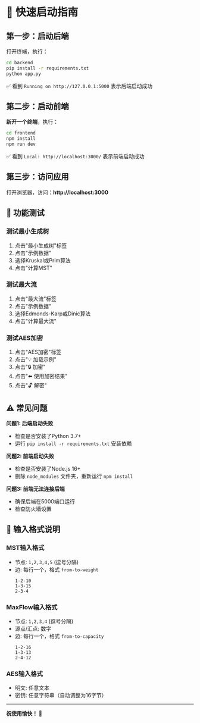# 🚀 快速启动指南

## 第一步：启动后端

打开终端，执行：

```bash
cd backend
pip install -r requirements.txt
python app.py
```

✅ 看到 `Running on http://127.0.0.1:5000` 表示后端启动成功

## 第二步：启动前端

**新开一个终端**，执行：

```bash
cd frontend
npm install
npm run dev
```

✅ 看到 `Local: http://localhost:3000/` 表示前端启动成功

## 第三步：访问应用

打开浏览器，访问：**http://localhost:3000**

## 🎯 功能测试

### 测试最小生成树
1. 点击"最小生成树"标签
2. 点击"示例数据"
3. 选择Kruskal或Prim算法
4. 点击"计算MST"

### 测试最大流
1. 点击"最大流"标签  
2. 点击"示例数据"
3. 选择Edmonds-Karp或Dinic算法
4. 点击"计算最大流"

### 测试AES加密
1. 点击"AES加密"标签
2. 点击"💡 加载示例"
3. 点击"🔒 加密"
4. 点击"⬅️ 使用加密结果"
5. 点击"🔓 解密"

## ⚠️ 常见问题

**问题1: 后端启动失败**
- 检查是否安装了Python 3.7+
- 运行 `pip install -r requirements.txt` 安装依赖

**问题2: 前端启动失败**
- 检查是否安装了Node.js 16+
- 删除 `node_modules` 文件夹，重新运行 `npm install`

**问题3: 前端无法连接后端**
- 确保后端在5000端口运行
- 检查防火墙设置

## 📝 输入格式说明

### MST输入格式
- 节点: `1,2,3,4,5` (逗号分隔)
- 边: 每行一个，格式 `from-to-weight`
  ```
  1-2-10
  1-3-15
  2-3-4
  ```

### MaxFlow输入格式
- 节点: `1,2,3,4` (逗号分隔)
- 源点/汇点: 数字
- 边: 每行一个，格式 `from-to-capacity`
  ```
  1-2-16
  1-3-13
  2-4-12
  ```

### AES输入格式
- 明文: 任意文本
- 密钥: 任意字符串（自动调整为16字节）

---

**祝使用愉快！ 🎉**
